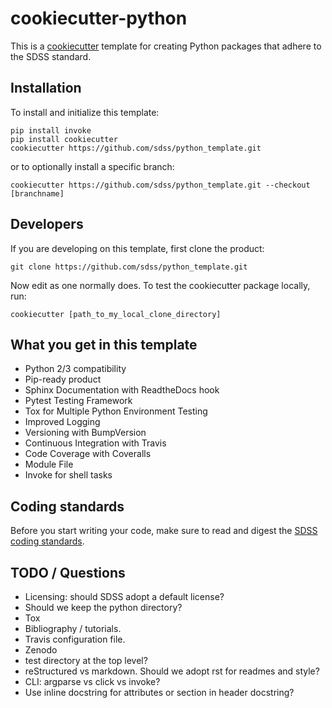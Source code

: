 # cookiecutter-python

This is a [cookiecutter](https://github.com/audreyr/cookiecutter) template for creating Python packages that adhere to the SDSS standard.

## Installation

To install and initialize this template:

    pip install invoke
    pip install cookiecutter
    cookiecutter https://github.com/sdss/python_template.git

or to optionally install a specific branch:

    cookiecutter https://github.com/sdss/python_template.git --checkout [branchname]


## Developers

If you are developing on this template, first clone the product:

    git clone https://github.com/sdss/python_template.git

Now edit as one normally does.  To test the cookiecutter package locally, run:

    cookiecutter [path_to_my_local_clone_directory]


## What you get in this template

* Python 2/3 compatibility
* Pip-ready product
* Sphinx Documentation with ReadtheDocs hook
* Pytest Testing Framework
* Tox for Multiple Python Environment Testing
* Improved Logging
* Versioning with BumpVersion
* Continuous Integration with Travis
* Code Coverage with Coveralls
* Module File
* Invoke for shell tasks

## Coding standards

Before you start writing your code, make sure to read and digest the [SDSS coding standards](./STYLE.md).

## TODO / Questions

- Licensing: should SDSS adopt a default license?
- Should we keep the python directory?
- Tox
- Bibliography / tutorials.
- Travis configuration file.
- Zenodo
- test directory at the top level?
- reStructured vs markdown. Should we adopt rst for readmes and style?
- CLI: argparse vs click vs invoke?
- Use inline docstring for attributes or section in header docstring?
